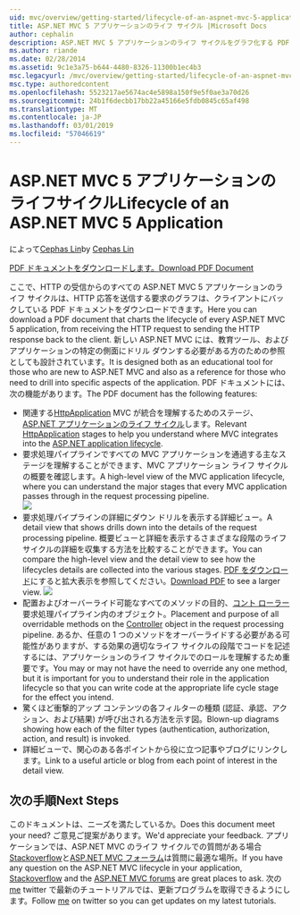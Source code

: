 ```yaml
---
uid: mvc/overview/getting-started/lifecycle-of-an-aspnet-mvc-5-application
title: ASP.NET MVC 5 アプリケーションのライフ サイクル |Microsoft Docs
author: cephalin
description: ASP.NET MVC 5 アプリケーションのライフ サイクルをグラフ化する PDF ドキュメントをダウンロードします。 このライフ サイクルのドキュメントは、MVC のライフ サイクルの概要を確認する.
ms.author: riande
ms.date: 02/28/2014
ms.assetid: 9c1e3a75-b644-4480-8326-11300b1ec4b3
msc.legacyurl: /mvc/overview/getting-started/lifecycle-of-an-aspnet-mvc-5-application
msc.type: authoredcontent
ms.openlocfilehash: 5523217ae5674ac4e5898a150f9e5f0ae3a70d26
ms.sourcegitcommit: 24b1f6decbb17bb22a45166e5fdb0845c65af498
ms.translationtype: MT
ms.contentlocale: ja-JP
ms.lasthandoff: 03/01/2019
ms.locfileid: "57046619"
---
```

<a name="lifecycle-of-an-aspnet-mvc-5-application"></a><span data-ttu-id="4e124-104">ASP.NET MVC 5 アプリケーションのライフサイクル</span><span class="sxs-lookup"><span data-stu-id="4e124-104">Lifecycle of an ASP.NET MVC 5 Application</span></span>
====================
<span data-ttu-id="4e124-105">によって[Cephas Lin](https://github.com/cephalin)</span><span class="sxs-lookup"><span data-stu-id="4e124-105">by [Cephas Lin](https://github.com/cephalin)</span></span>

[<span data-ttu-id="4e124-106">PDF ドキュメントをダウンロードします。</span><span class="sxs-lookup"><span data-stu-id="4e124-106">Download PDF Document</span></span>](lifecycle-of-an-aspnet-mvc-5-application/_static/lifecycle-of-an-aspnet-mvc-5-application1.pdf)

<span data-ttu-id="4e124-107">ここで、HTTP の受信からのすべての ASP.NET MVC 5 アプリケーションのライフ サイクルは、HTTP 応答を送信する要求のグラフは、クライアントにバックしている PDF ドキュメントをダウンロードできます。</span><span class="sxs-lookup"><span data-stu-id="4e124-107">Here you can download a PDF document that charts the lifecycle of every ASP.NET MVC 5 application, from receiving the HTTP request to sending the HTTP response back to the client.</span></span> <span data-ttu-id="4e124-108">新しい ASP.NET MVC には、教育ツール、およびアプリケーションの特定の側面にドリル ダウンする必要がある方のための参照としても設計されています。</span><span class="sxs-lookup"><span data-stu-id="4e124-108">It is designed both as an educational tool for those who are new to ASP.NET MVC and also as a reference for those who need to drill into specific aspects of the application.</span></span> <span data-ttu-id="4e124-109">PDF ドキュメントには、次の機能があります。</span><span class="sxs-lookup"><span data-stu-id="4e124-109">The PDF document has the following features:</span></span>

- <span data-ttu-id="4e124-110">関連する[HttpApplication](https://msdn.microsoft.com/library/system.web.httpapplication.aspx) MVC が統合を理解するためのステージ、 [ASP.NET アプリケーションのライフ サイクル](https://msdn.microsoft.com/library/bb470252.aspx)します。</span><span class="sxs-lookup"><span data-stu-id="4e124-110">Relevant [HttpApplication](https://msdn.microsoft.com/library/system.web.httpapplication.aspx) stages to help you understand where MVC integrates into the [ASP.NET application lifecycle](https://msdn.microsoft.com/library/bb470252.aspx).</span></span>
- <span data-ttu-id="4e124-111">要求処理パイプラインですべての MVC アプリケーションを通過する主なステージを理解することができます、MVC アプリケーション ライフ サイクルの概要を確認します。</span><span class="sxs-lookup"><span data-stu-id="4e124-111">A high-level view of the MVC application lifecycle, where you can understand the major stages that every MVC application passes through in the request processing pipeline.</span></span>  
    ![](lifecycle-of-an-aspnet-mvc-5-application/_static/image1.jpg)
- <span data-ttu-id="4e124-112">要求処理パイプラインの詳細にダウン ドリルを表示する詳細ビュー。</span><span class="sxs-lookup"><span data-stu-id="4e124-112">A detail view that shows drills down into the details of the request processing pipeline.</span></span> <span data-ttu-id="4e124-113">概要ビューと詳細を表示するさまざまな段階のライフ サイクルの詳細を収集する方法を比較することができます。</span><span class="sxs-lookup"><span data-stu-id="4e124-113">You can compare the high-level view and the detail view to see how the lifecycles details are collected into the various stages.</span></span> <span data-ttu-id="4e124-114">[PDF をダウンロード](lifecycle-of-an-aspnet-mvc-5-application/_static/lifecycle-of-an-aspnet-mvc-5-application1.pdf)にすると拡大表示を参照してください。</span><span class="sxs-lookup"><span data-stu-id="4e124-114">[Download PDF](lifecycle-of-an-aspnet-mvc-5-application/_static/lifecycle-of-an-aspnet-mvc-5-application1.pdf) to see a larger view.</span></span>
    ![](lifecycle-of-an-aspnet-mvc-5-application/_static/image2.jpg)
- <span data-ttu-id="4e124-115">配置およびオーバーライド可能なすべてのメソッドの目的、[コント ローラー](https://msdn.microsoft.com/library/system.web.mvc.controller.aspx)要求処理パイプライン内のオブジェクト。</span><span class="sxs-lookup"><span data-stu-id="4e124-115">Placement and purpose of all overridable methods on the [Controller](https://msdn.microsoft.com/library/system.web.mvc.controller.aspx) object in the request processing pipeline.</span></span> <span data-ttu-id="4e124-116">あるか、任意の 1 つのメソッドをオーバーライドする必要がある可能性がありますが、する効果の適切なライフ サイクルの段階でコードを記述するには、アプリケーションのライフ サイクルでのロールを理解するため重要です。</span><span class="sxs-lookup"><span data-stu-id="4e124-116">You may or may not have the need to override any one method, but it is important for you to understand their role in the application lifecycle so that you can write code at the appropriate life cycle stage for the effect you intend.</span></span>
- <span data-ttu-id="4e124-117">驚くほど衝撃的アップ コンテンツの各フィルターの種類 (認証、承認、アクション、および結果) が呼び出される方法を示す図。</span><span class="sxs-lookup"><span data-stu-id="4e124-117">Blown-up diagrams showing how each of the filter types (authentication, authorization, action, and result) is invoked.</span></span>
- <span data-ttu-id="4e124-118">詳細ビューで、関心のある各ポイントから役に立つ記事やブログにリンクします。</span><span class="sxs-lookup"><span data-stu-id="4e124-118">Link to a useful article or blog from each point of interest in the detail view.</span></span>


## <a name="next-steps"></a><span data-ttu-id="4e124-119">次の手順</span><span class="sxs-lookup"><span data-stu-id="4e124-119">Next Steps</span></span>

<span data-ttu-id="4e124-120">このドキュメントは、ニーズを満たしているか。</span><span class="sxs-lookup"><span data-stu-id="4e124-120">Does this document meet your need?</span></span> <span data-ttu-id="4e124-121">ご意見ご提案があります。</span><span class="sxs-lookup"><span data-stu-id="4e124-121">We'd appreciate your feedback.</span></span> <span data-ttu-id="4e124-122">アプリケーションでは、ASP.NET MVC のライフ サイクルでの質問がある場合[Stackoverflow](http://stackoverflow.com/help)と[ASP.NET MVC フォーラム](https://forums.asp.net/1146.aspx)は質問に最適な場所。</span><span class="sxs-lookup"><span data-stu-id="4e124-122">If you have any question on the ASP.NET MVC lifecycle in your application, [Stackoverflow](http://stackoverflow.com/help) and the [ASP.NET MVC forums](https://forums.asp.net/1146.aspx) are great places to ask.</span></span> <span data-ttu-id="4e124-123">次の[me](https://twitter.com/Cephas_MSFT) twitter で最新のチュートリアルでは、更新プログラムを取得できるようにします。</span><span class="sxs-lookup"><span data-stu-id="4e124-123">Follow [me](https://twitter.com/Cephas_MSFT) on twitter so you can get updates on my latest tutorials.</span></span>
